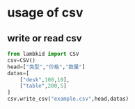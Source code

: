 # usage of csv

## write or read csv
```python
from lambkid import CSV
csv=CSV()
head=["类型","价格","数量"]
datas=[
    ["desk",100,10],
    ["table",200,5]
]
csv.write_csv("example.csv",head,datas)
```